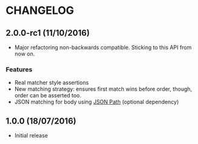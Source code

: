 # CHANGELOG

## 2.0.0-rc1 (11/10/2016)

- Major refactoring non-backwards compatible. Sticking to this API from now on.

### Features

- Real matcher style assertions
- New matching strategy: ensures first match wins before order, though, order can be asserted too.
- JSON matching for body using [JSON Path](https://github.com/jayway/JsonPath) (optional dependency)

## 1.0.0 (18/07/2016)

- Initial release

